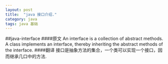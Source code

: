 ```yaml
---
layout: post
title:  "java 接口介绍."
category: java
tags: java 基础
---
```



##java-interface
####原文
An interface is a collection of abstract methods. A class implements an interface, thereby inheriting the abstract methods of the interface.
####翻译
接口是抽象方法的集合，一个类可以实现一个接口，因而继承几口中的方法.






